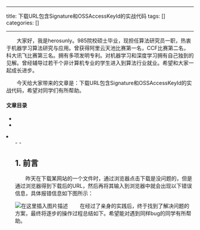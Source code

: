 
--- 
title:  下载URL包含Signature和OSSAccessKeyId的实战代码 
tags: []
categories: [] 

---
  大家好，我是herosunly。985院校硕士毕业，现担任算法研究员一职，热衷于机器学习算法研究与应用。曾获得阿里云天池比赛第一名，CCF比赛第二名，科大讯飞比赛第三名。拥有多项发明专利。对机器学习和深度学习拥有自己独到的见解。曾经辅导过若干个非计算机专业的学生进入到算法行业就业。希望和大家一起成长进步。

  今天给大家带来的文章是：下载URL包含Signature和OSSAccessKeyId的实战代码，希望对同学们有所帮助。 

#### 文章目录

  - 
  - 
  <li>
   <ul>
    - 
    - 
   


## 1. 前言

  昨天在下载某网站的一个文件时，通过浏览器点击下载是没问题的，但是通过浏览器得到下载后的URL，然后再将其输入到浏览器中就会出现以下错误信息，具体报错信息如下图所示：

<img src="https://img-blog.csdnimg.cn/31a3201bd9524074a6f532842623aa16.png#pic_center" alt="在这里插入图片描述">   在经过了亲身的实践后，终于找到了解决问题的方案，最终将逐步的操作过程总结如下。希望能对遇到同样bug的同学有所帮助。 
